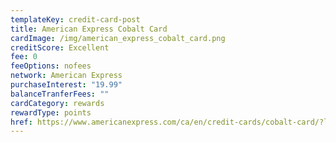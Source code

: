 ```yaml
---
templateKey: credit-card-post
title: American Express Cobalt Card
cardImage: /img/american_express_cobalt_card.png
creditScore: Excellent
fee: 0
feeOptions: nofees
network: American Express
purchaseInterest: "19.99"
balanceTranferFees: ""
cardCategory: rewards
rewardType: points
href: https://www.americanexpress.com/ca/en/credit-cards/cobalt-card/?linknav=ca-en-amex-cardshop-allcards-image-cobaltCard-fc&cpid=100186460
---
```

